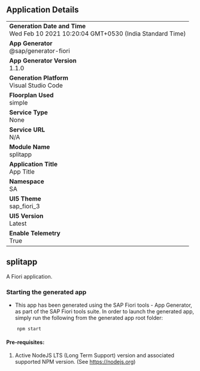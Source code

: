 ## Application Details
|               |
| ------------- |
|**Generation Date and Time**<br>Wed Feb 10 2021 10:20:04 GMT+0530 (India Standard Time)|
|**App Generator**<br>@sap/generator-fiori|
|**App Generator Version**<br>1.1.0|
|**Generation Platform**<br>Visual Studio Code|
|**Floorplan Used**<br>simple|
|**Service Type**<br>None|
|**Service URL**<br>N/A
|**Module Name**<br>splitapp|
|**Application Title**<br>App Title|
|**Namespace**<br>SA|
|**UI5 Theme**<br>sap_fiori_3|
|**UI5 Version**<br>Latest|
|**Enable Telemetry**<br>True|

## splitapp

A Fiori application.

### Starting the generated app

-   This app has been generated using the SAP Fiori tools - App Generator, as part of the SAP Fiori tools suite.  In order to launch the generated app, simply run the following from the generated app root folder:

```
    npm start
```


#### Pre-requisites:

1. Active NodeJS LTS (Long Term Support) version and associated supported NPM version.  (See https://nodejs.org)


